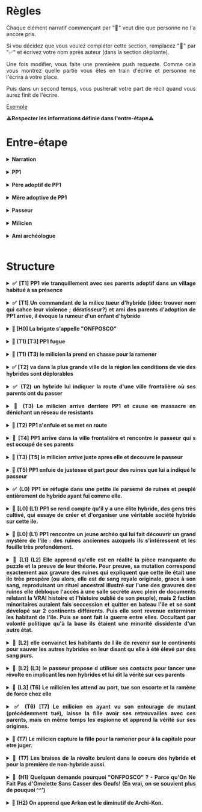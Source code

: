 <style>
    html {
        text-align: justify;
        text-justify: inter-word;
        scroll-behavior: smooth;
    }
    summary {
        font-weight: bold;
        text-align: justify;
        text-justify: inter-word;
        margin-left: -2em;
    }
    details {
        margin-left: 2em;
    }
</style>

# Règles

Chaque élément narratif commençant par "🚧" veut dire que personne ne l'a encore pris.

Si vou décidez que vous voulez compléter cette section, remplacez "🚧" par "✅" et écrivez votre nom après auteur (dans la section dépliante).

Une fois modifier, vous faite une premieère push requeste. Comme cela vous montrez quelle partie vous êtes en train d'écrire et personne ne l'écrira à votre place.

Puis dans un second temps, vous pusherait votre part de récit quand vous aurez finit de l'écrire.

[Exemple](#exemple)

**⚠️Respecter les informations définie dans l'entre-étape⚠️**

# Entre-étape

<details>
<summary>Narration</summary>

écriture au passé,  
externe onmiscient,  
interdit de brissage de 4e mur,  
époque Ier guerre modiale,  

</details></br>

<details>
<summary>PP1</summary>

Sexe féminin   
nom Reya

</details></br>

<details>
<summary>Père adoptif de PP1</summary>

nom André

</details></br>

<details>
<summary>Mère adoptive de PP1</summary>

nom Yvonne

</details></br>

<details>
<summary>Passeur</summary>

nom Félix

</details></br>

<details>
<summary>Milicien</summary>

nom Arkon

</details></br>


<details>
<summary>Ami archéologue</summary>

nom Halcanor

</details></br>


# Structure

<details>
<summary>✅ [T1] PP1 vie tranquillement avec ses parents adoptif dans un village habitué à sa présence</summary>

**Auteur:** Harrisson

Le soleil venait à peine de dresser ses premiers rayons dans le ciel lorsque Reya sortit de son lit ce matin-là. Comme à l’accoutumée, elle s’était aussitôt mise à sa routine matinale. Balai à la main et tout en sifflotant gaiement, il fallait que la taverne brille. Une fois satisfaite de sa besogne, elle s’élançat dans la grande rue bordant sa maison afin d’aller quêter tout ce qu’il lui fallait pour apprêter le petit-déjeuner.
    
La beauté aurorale du ciel rendait encore plus joyeux le caractère de Reya qui était déjà fort enjoué. Elle virevoltait et chantonnait à chaque pas, comme accompagnant dans leurs envolées matinales les chants de tous les rossignols de la région. De ses pas légers et cadencés, elle parcourait chaque commerce et chaque échppe au gré des bonjours et des embrassades. 

Du fermier au boulanger en passant par les lève-tôt du village, tous étaient habitués à la ronde matinale de la petite Reya. Les habitants du petit village avaient tous vu cette charmante jeune fille faire ses premiers pas et gazouiller ses premières syllabes même si son arrivée au village fut des plus tergiversées.
    
En effet la jeune Reya étaient d’une espèce différente de la leur : une race que le commun des humains aimait appeler « hybride ». Méprisés par la grande majorité des humains ordinaires, les hybrides vivaient pour la plupart reclus entre eux. C’était donc avec une certaine appréhension que les villageois avaient accueilli la nouvelle de l’adoption par leurs amis les taverniers d’un bébé hybride. André et Yvonne avaient conscience de la difficulté que cela allait représenter dans un petit village où tout le monde se connaissait mais leurs cœurs ne pouvaient se fermer à ce beau nourrisson.
    
Même si au début, la taverne vit sa clientèle se rarifier, le temps et les doux yeux de Reya, qui grandissait parmi eux, eurent vite fait de jeter aux oubliettes leurs craintes. Elle n’était désormais que leur petite Reya et ils l’aimaient. Ses courses achevées, Reya revint sur ses pas et regagna la taverne, c’était parti pour une nouvelle journée qu’elle espérait bonne. 
    
</br><p align="center">**…**</p></br>

**Commentaires:**
- Plus de details sur l'histoire de l'intégration de la fille dans le village
- "Gazouiller" -> filler la metéphore ?

</details></br>

<details>
<summary>✅ [T1] Un commandant de la milice tueur d'hybride (idée: trouver nom qui cahce leur violence ; dératisseur?) et ami des parents d'adoption de PP1 arrive, il évoque la rumeur d'un enfant d'hybride</summary>
    
**Auteur:** Tanguy
    
Les portes de la taverne s’ouvrirent lentement presque timidement. Une ombre entra, grandissant jusqu’à couvrir le dernier brin de lumière. Un uniforme blanc réduisit la salle au silence. C’était l’uniforme de la milice. Les visages s’assombrirent, les yeux se rivèrent sur le milicien tandis qu’il avançait tranquillement vers le comptoir. Il s’assit sur un tabouret puis attendit patiemment les deux mains sur bar. Pendant quelques minutes la taverne était figée, seuls quelques murmures se faisaient entendre. Le tavernier surgit enfin de la cuisine balayant son regard interloqué sur la salle. Puis il vit l’homme au comptoir et s’exclama : 
-	Arkon ? c’est bien toi ?
Arkon hocha la tête et sourit
-	Sers-nous donc un verre mon ami, dit-il las, j’en ai bien besoin…
-	Ne fais pas cette tête ça ne te ressemble pas de déprimer, plaisanta le tavernier tout en servant son ami, raconte-moi tout Arkon
-	Une vieille affaire refait surface, te rappelles-tu des deux hybrides que j’ai abattus il y a… 14 ans peu ou prou. Et bien une rumeur circule comme quoi ils auraient eu un enfant.
Le tavernier se raidit l’espace d’une seconde puis se mit à nettoyer un verre pour masquer sa nervosité. Le milicien repris calmement :
-	Mais c’est impossible, les hybrides sont infertiles. Mes supérieurs me demandent de chasser une chimère alors que je dois déjà gérer des vagues de dissidences de plus en plus violentes !
-	Ne te prends pas la tête pour ces bêtises, un enfant d’hybrides et puis quoi encore !
Le tavernier feignait l’hilarité tandis que Reya les regardait intensément. Sa peur du milicien avait laissé place à un intérêt irrésistible pour leur conversation.

**Comentaires:**
- Mettre une ambiance plus dark et dense
- répétiton unifomre
- Bromance trop forte ; ils ont fait l'armée ensemble

</details></br>

<details>
<summary>🚧 [H0] La brigate s'appelle "ONFPOSCO"</summary>

**Auteur:** ...

...

</details></br>

<details>
<summary>🚧 (T1) [T3] PP1 fugue</summary>

**Auteur:** ...

...

</details></br>

<details>
<summary>🚧 (T1) (T3) le milicien la prend en chasse pour la ramener</summary>

**Auteur:** ...

...

</details></br>

<details>
<summary>✅ [T2] va dans la plus grande ville de la région les conditions de vie des hybrides sont déplorables</summary>

**Auteur:** Tanguy

...

</details></br>

<details>
<summary>✅ (T2) un hybride lui indiquer la route d'une ville frontalière où ses parents ont du passer</summary>

**Auteur:** Louis

A la recherche du passé, de ses parents, Reya décida de commencer son enquête par l'endroit le plus logique. Elle se rendit à la grande cathédrale, un batiment d'une immense majesté, bati sur des années d'asservissement de travailleurs hybrides jusqu'à les tué d'épuissement. En rabattant son capuchon sur son visage, comme pour se cacher d'un dieu secret.

Un moine, gardien de la sainteté des lieux, se reposait mollement sur sa lance de bois, lui souri, d'un sourir d'acier:
 - L'amour de Dieu doit nous diriger!
 - J'aimerais Dieu. L'écouterais et lui obéirais. | Ces mots, appris par coeurs, sortir d'eux même, car ses parent l'avaient élevé dans la tradition religieuse du continent.
 - Que son amour soit sur vous et qu'il vous guide !
 
Elle ne rentra pas dans l'église, mais contenta de marcher dans le cimetière et s'arreta devant la fausse commune, surmontée d'une immense pancarte en bois, où furent noté à la hate les noms des enterré. Certains étaient en partie effacé, mais aucun encore lisible ne correspondait au nom de ses parents. Cela n'était pas suffisant pour la convaincre, elle s'avantura dans le fond du cimetière, là où pue la mort: la cabane du fossoyeur.
    
Il était mutant, comme elle ; rien de mieux qu'un monstre pour enterrer ses semblables ! Sa mutation était particulièrement abjecte: il n'avait pas de machoire inférieur, ni de lèvres, ni de bouche. De la peau dans laquelle un trou avait été déchiré, partait de dessous son nez, pour arriver jusqu'à la base de son cou.
    
Elle lui décrivit ses parents et lui demanda s'il les avaient 'vu'. Sans dire mot, il hocha lentement la tête. Il sortie une planchette de bois et écrivit dessus à la craie. 
    
 - [Efface]*<<La mort de suivra partout, si tu persiste.>>*
 - Je DOIS savoir !
 - [Efface]*<<Ils m'avaient posé des question sur ceux que j'enterre>>*
 - [Efface]*<<Eux aussi persistèrent, va au bordel des "Mutantes du Plaisir" et demande à voir l'"insulaire">>*
 - ...merci
     
 Alors qu'elle sortait du cimetière, une ombre imposante entra dans la cabane de fossoyeur. Cette ombre ne posa que 2 questions: 
     
 - Qu'est-ce que cette 'fille' vous a demandé ? Et où est-elle allé ?
 - [Efface]*<<Si j'avais vu ces parents. Elle est allé au bordel des "Mutantes du Plaisir">>*
 - ...ce n'est jamais été aussi d'obtenir des informations d'un mutant ; arrétez de me mentir!
 - [Efface]*<<Vous êtes la mort sur ses talons. Elle rencontrera des résistants mutants.>>*
 - [Efface]*<<C'est trop calm, j'ai trop faim, il me faut mes 2 pièces de bronze par cadavre enterré!>>*

Puis il cracha à ses pieds et referma la porte.

</br><p align="center">**…**</p></br>

 - Bonjour, je voudrais voir l'insulaire !
 - 3e étage, la porte à gauche, toc avant d'entrée !

Toc, Toc, Toc, elle entra.




</details></br>

<details>
<summary>🚧 (T3) Le milicien arrive derriere PP1 et cause en massacre en dénichant un réseau de resistants</summary>

**Auteur:** ...
    

Avant de partir, Reya repassa devant l'église et vit bien des nouveaux noms, avaient étée écris à la craie franche sur la stèle en bois...
</details></br>

<details>
<summary>🚧 (T2) PP1 s'enfuie et se met en route</summary>

**Auteur:** ...

...

</details></br>

<details>
<summary>🚧 [T4] PP1 arrive dans la ville frontalière et rencontre le passeur qui s est occupé de ses parents</summary>

**Auteur:** ...

...

</details></br>

<details>
<summary>🚧 (T3) [T5] le milicien arrive juste apres elle et decouvre le passeur</summary>

**Auteur:** ...

...

</details></br>

<details>
<summary>🚧 (T5) PP1 enfuie de justesse et part pour des ruines que lui a indiqué le passeur</summary>

**Auteur:** ...

...

</details></br>

<details id="exemple">
<summary>✅ (L0) PP1 se réfugie dans une petite ile parsemé de ruines et peuplé entièrement de hybride ayant fui comme elle.</summary></br>

**Auteur:** Louis

Au loin, depuis le bateau, Reya aperçut une ile. Bien que l'île semblait minuscule, il se dressait en son centre d'arrogants édifices, qui bien qu'en ruines, semblaient tonjours porter la volonté de défier les cieux. Elle ne put détourner son regard de cette incroyable vision, alors que le bateau effectuait toutes sortes de manoeuvres délicates pour éviter les haut-fonds à demi-noyés, protégeant l'ile contre des indésirables.

Si elle avait alors regardé par le fond, peut-etre aurait-elle vu un spectacle encore plus extraordinaire qu'à la surface, car les ruines s'étendaient aussi sous la mer.

Une fois le navire amarré, elle repartit chercher ses affaires dans sa cabine, puis descendit par la passerrelle. Elle fut agréablement surprise de voir que l'île ne se composait que d'hybrides, comme elle. Alors qu'elle attendait Félix sur le quai, un autre aspect de l'ile qui la frappa était l'architecture. Il y avait un mélange saisissant de ruines majestueuses, ayant conservé leur aura de grandeur, mais qui avaient été raccomodées en vitesse par un ensemble de brics et de brocs. Ainsi donc la noble pierre de taille, se mélangeait avec de la taule, des baches en tissu et des planches de bois pourries par les intempéries.

 - Tu révasses ? Cela m'a fait le même effet la première fois que j'ai débarqué ici, il y 30 ans.

 Elle se retourna, Félix était là, juste derrière elle et avait posé sa main sur son épaule.

 - Oui, c'est une île bien étrange, finit-elle par dire. Mais étrangement, je me sens bien ici...

 - C'est parce qu'ici, il n'y a pas de persécution: les gens sont libres ! Suis-moi, je vais t'amener chez des amis, qui pourront t'héberger pendant un temps et t'aider à trouver du travail.

 </br><p align="center">**…**</p></br>

La nuit était tombé et le soupé servi. Reya était attablée avec sa nouvelle famille d'acceuille. La mère de famille fut la première  brise le silence:

 - Ma pauvre fille, tu as du traverser bien des épreuves pour en arriver là... Heureusement que Félix t'as amené dans notre île, sans lui, ces enfoirés d'insulaires t'aurais sans doute jeté à la mer, et tu nourrirais sans doute déjà les poissons... Comme ce fut le cas de mon cousin...

Elle aurait voulu reondre qu'ils n'était pas tous ainsi, mais elle se tut ; prendre la défense de leurs ennemis mortels n'était en rien une bonne idée... Au lieu de ça, elle se contenta de commencer à boire sa soupe de poisson, dans laquelle surnager un oeil... C'était le plat traditionnel de l'ile. Elle l'avait mangé de bon coeur, mais maintenant, elle se sentit malade, presque à en vomir. Elle se demandait: Combien d'autre mutants n'avaient pas eu sa chance et avaient été noyé ? A tel point qu'elle finit par se dire que ce n'était pas si irréaliste que le poisson de la soupe qu'elle venait de manger ait déjà gouté à l'un de ses semblables !

 Elle tapa sur la table:
  - Cela devra cesser ! Je ferai tout pour que cela cesse!

Toute la famille la regarda ; tous les nouveaux qui arrivaient ici réagissaient ainsi. Puis ils goutaient à la liberté de l'île et faisaient le choix de profiter de la vie, plutôt que de s'engager dans une lutte perdue d'avance.

La petite fille du couple, voulant changer de sujet, engagea pour la première fois la conversation:

 - J'ai un ami archéologue, si tu veux, je pourrais te le présenter ? Il dit souvent que la meilleure arme qui soit pour prédire l'avenir et de comprendre le passeé...

Reya accepta et c'est ainsi que le repas se finit. Le lendemain, elle essayerait de visiter la ville plus en détail et surtout de visiter l'immense ruine centrale qui semblait pointer le ciel du doigt, comme coupable de son trépas.

**Commentaires:**
 - ✅Transition moins abrupte pour l'ellipse, avec plus de description
 - ✅Moins méchante envers les autres mutants
 - ✅Mieux expliquer "nourrir les poissons" -> Hybrides noyé
 
</details></br>

<details>
<summary>🚧 [L0] (L1) PP1 se rend compte qu'il y a une élite hybride, des gens très cultivé, qui essaye de créer et d'organiser une véritable société hybride sur cette ile.</summary>

**Auteur:** ...

...

</details></br>

<details>
<summary>🚧 [L0] (L1) PP1 rencontre un jeune archéo qui lui fait découvrir un grand mystère de l'ile : des ruines anciennes auxquels ils s'intéressent et les fouille très profondément.</summary>

**Auteur:** ...

...

</details></br>

<details>
<summary>🚧 [L1] (L2) Elle apprend qu'elle est en réalité la pièce manquante du puzzle et la preuve de leur théorie. Pour preuve, sa mutation correspond exactement aux gravure des ruines qui expliquent que cette ile était une ile trèe prospère (ou alors, elle est de sang royale originale, grace à son sang, reproduisant un rituel ancestral illustré sur l'une des gravures des ruines elle débloque l'accès à une salle secrète avec plein de documents relatant la VRAI histoire et l'histoire oublié de son peuple), mais 2 faction minoritaires auraient fais seccession et quitter en bateau l'ile et se sont dévelopé sur 2 continents différents. Puis elle sont revenue exterminer les habitant de l'ile. Puis se sont fait la guerre entre elles. Occultant par volonté politique qu'à la base ils étaient une minorité dissidente d'un autre état.</summary>

**Auteur:** ...

...

</details></br>

<details>
<summary>🚧 [L2] elle convainct les habitants de l île de revenir sur le continents pour sauver les autres hybrides en leur disant qu elle à été èlevé par des sang purs.</summary>

**Auteur:** ...

...

</details></br>

<details>
<summary>🚧 [L2] (L3) le passeur propose d utiliser ses contacts pour lancer une révolte en implicant les non hybrides et lui dit la vérité sur ces parents</summary>

**Auteur:** ...

...

</details></br>

<details>
<summary>🚧 [L3] (T6) Le milicien les attend au port, tue son escorte et la ramène de force chez elle</summary>

**Auteur:** ...

...

</details></br>

<details>
<summary>✅ (T6) [T7] Le milicien en ayant vu son entourage de mutant (précédemment tué), laisse la fille avoir ses retrouvailles avec ces parents, mais en même temps les espionne et apprend la vérité sur ses origines.</summary>

**Auteur:** Tanguy Le magnifique ...

Le village grandissait à chaque pas, Le curieux geôlier ne laissait aucune opportunité de fuir à Reya. Ils avançaient tous deux vers le terme de leur mission. Il était si proche de la réussite et elle de l’échec. Arkon n’était de nature pas loquace et faisait d’insurmontables efforts pour rassurer la jeune femme. Il gardait son sourire de façade, parlait d’une voix rassurante et la maintenait à l’écart de ses soldats pour éviter tout débordement. « Ne t’inquiète pas je suis un ami de tes parents on va bientôt les retrouver ! » disait-il sans comprendre la frustration lisible sur le visage de Reya. Elle brûlait de s’enfuir, elle avait trouvé sa raison d’être elle ne pouvait pas revenir au point de départ ! Pourquoi essayer d’être gentil avec elle ? Peut-être était-ce Par égard pour ses parents adoptifs ou parce que sa conscience l’a rattrapé. Non après tant de massacre il ne devait plus ressentir la moindre émotion ! Après tout pourquoi chercher à comprendre, un tordu est un tordu. Reya ruminait ses pensées furieuses tandis qu’ils entrèrent dans le village. André et Ivonne coururent enlacer leurs filles versant des larmes de soulagement. Fatiguée par mon périple, triste d’en voir le bout mais heureuse de pouvoir profiter de la chaleur d’une étreinte familière. Elle se laissa perdre dans la douceur de l’instant avant de chuchoter : « Je sais qui je suis, je sais d’où je viens. ». Ils prétextèrent de l’intimité Pour parler à l’écart du village. Ils entrèrent dans l’auberge puis dans la cuisine André ferma consciencieusement la porte pour être sûr que personne ne soit témoin. Reya le fixait avec colère et détermination, il baissa les yeux et commença : 
-	Quand l’amiral nous à contacter pour te confier à nous, tes parents nous ont fait promettre de te cacher et de t’offrir une vie la plus normale possible. C’est pour ça qu’on ne t’a rien dit.
-	Pourquoi mes parents auraient fait ça ! je suis le seul espoir des hybrides et ils veulent taire mon existence ? ça n’a aucun sens ! criais-je hors de moi.
-	Tu es leur fille ! et pour nous tu es notre fille aussi ! pour un parent rien n’a d’importance à côté de la vie de ses enfants ! 
Ainsi parla Ivonne avant de couvrir ses yeux ruisselants. Au fond de d’elle Reya comprenait, elle aurait surement agit de même mais elle ne pouvait pas l’accepter. Son peuple comptait sur elle, des morts méritaient la justice, Il fallait qu’elle accomplisse son destin.
-	Vous ne pourrez pas me retenir, je partirais et j’apporterais la liberté aux hybrides que vous le vouliez ou non. Mon destin s’écrira avec ou sans vous. Déclarais-je froidement.
-	Si tu penses que nous te laisserons courir au suicide tu trompes ! 
Après avoir entendu les paroles de son père Reya s’avança vers la sortie d’un pas résolu. Il entama un pas pour lui barrer la route quand tout le monde se figea. Les yeux écarquillés, les visages déformés par la peur et la surprise, père mère et fille regardaient vers la porte qui hurla le bruit du bois se fracturant sous le coup d’une chaussure militaire. Sur le pas apparaissait Arkon les sourcils froncés et le visage grave. Mon père lâcha faiblement :
-	Depuis combien de temps écoutes-tu ?
-	Suffisamment pour avoir entendu ta trahison. Répondit froidement le milicien
Le visage de l’homme en uniforme d’habitude si inexpressif et détendu s’était transformé en un regard de prédateur attentif et menaçant. Il avança lentement tout en annonçant : 
-	Toute ses années J’ai essayé de fermer les yeux, je n’ai rien demandé, rien fouillé parce que je savais que tu me cachais des choses mon ami. Mais maintenant J’ai du travail. Mon père s’interposa et dit d’un ton résolu : 
-	Arrête-toi tu nous connais tu sais qu’elle n’est pas dangereuse !
-	Rectification je pense qu’elle n’est pas dangereuse.
-	Quelle différence ?
-	Ce que je sais me permet de faire mon travail se que je pense n’intéresse personne.
-	Oui je le savais c’est pour ça que je te propose un marché : Tu me laisse la prendre et personne ne meurs aujourd’hui je te promets de la capturé vivante et de bien la traiter.
-	Bien la traiter ? c’est comme ça que tu appelles une exécution ?
-	Je ne peux effectivement pas te promettre que mes supérieurs seront aussi cléments que moi.
-	Arrête de me prendre pour un con ! André était fou de rage et fit un pas vers son assaillant mais Arkon le coupa avec un ton sec et menaçant.
-	C’est toi qui vas arrêter de jouer con ! Mon offre est à prendre ou à laisser, au moindre mouvement suspect je vous tue tous les trois et le reste du village suivra pour complicité. 
André s’arrêta un moment Reya paniqua, sa vision se rétrécit, ne laissant que le milicien dans son champ de vision. Elle revit toutes les personnes qu’il avait tué devant ses yeux. La violence des massacres, Les images d’horreur qui défilaient devant ses yeux la poussèrent à hurler juste avant qu’André ne fasse une erreur fatidique : Arrêtez ! Je me rends !
Si le milicien se détendit une seconde, le père de famille en profita pour se jeter sur lui. Cette diversion empêcha le milicien de dégainé et Ivonne attrapa le bras de sa fille pour la tirer en dehors de la maison. Voyant cela le milicien Rassembla toute sa combativité et en une prise fulgurante Il retourna le bras d’André avant de l’envoyer contre sa femme et sa fille. Les 3 corps s’entrechoquèrent et s’écrasèrent contre le mur de pierre. Ivonne perdit conscience sur le coup et André était sonné mais resta conscient assez longtemps pour voir sa fille s’accrocher à Arkon et le supplier de ne pas en finir. Arkon ne voulait pas causer plus de tort à son ancien ami. Il emmena la jeune femme. Le vacarme alerta les habitants du village mais aussi les hommes de la milice. Les aboiements des soldats mettant en joux les citoyens révoltés retentissaient. Arkon Réduisit tout le monde au silence en quelques menaces puis ordonna à ses soldats de se retirer. Il attacha les bras de Reya, comme à l’aller ni plus ni moins serrer. Il la garda loin de ses soldats pour lui éviter les brimades des jeunes miliciens. Mais ne lui adressa pas un mot. Pas un sourire ne se dessina sur son visage. La froideur, la fatalité, voilà tout ce qu’il exprimait.


**Commentaire:**
- Mieux expliqué pq elle veut pas rfevoir ses parents

</details></br>

<details>
<summary>🚧 (T7) Le milicien capture la fille pour la ramener pour à la capitale pour etre juger.</summary>
    
**Auteur:** ...

...

</details></br>

<details>
<summary>🚧 (T7) Les braises de la révolte brulent dans le coeurs des hybride et pour la première de non-hybride aussi.</summary>

**Auteur:** ...

...

</details></br>

<details>
<summary>🚧 (H1) Quelquun demande pourquoi "ONFPOSCO" ? - Parce qu'On Ne Fait Pas d'Omelette Sans Casser des Oeufs! (En vrai, on se souvient plus de pouquoi ^^')</summary>

**Auteur:** ...

...

</details></br>

<details>
<summary>🚧 (H2) On apprend que Arkon est le diminutif de Archi-Kon.</summary>

**Auteur:** ...

...

</details></br>
